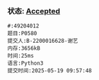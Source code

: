 ### 状态: [Accepted](http://dsbpython.openjudge.cn/dspythonbook/solution/49204012)
```
#:49204012
题目:P0580
提交人:B-2200016628-谢艺
内存:3656kB
时间:25ms
语言:Python3
提交时间:2025-05-19 09:57:48
```

